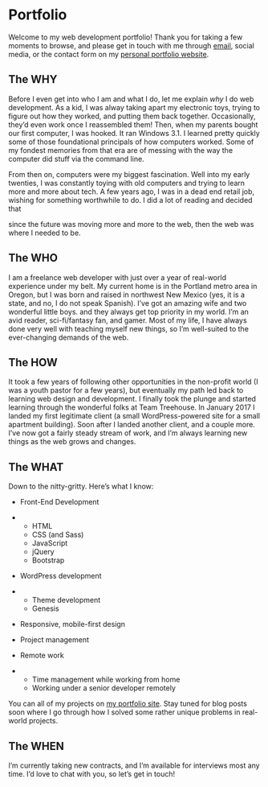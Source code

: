 # Portfolio

Welcome to my web development portfolio! Thank you for taking a few moments to browse, and please get in touch with me through [email](mailto:kreig.e.durham@gmail.com), social media, or the contact form on my [personal portfolio website](https://kreigd.com).

## The WHY

Before I even get into who I am and what I do, let me explain _why_ I do web development. As a kid, I was alway taking apart my electronic toys, trying to figure out how they worked, and putting them back together. Occasionally, they’d even work once I reassembled them! Then, when my parents bought our first computer, I was hooked. It ran Windows 3.1. I learned pretty quickly some of those foundational principals of how computers worked. Some of my fondest memories from that era are of messing with the way the computer did stuff via the command line.

From then on, computers were my biggest fascination. Well into my early twenties, I was constantly toying with old computers and trying to learn more and more about tech. A few years ago, I was in a dead end retail job, wishing for something worthwhile to do. I did a lot of reading and decided that 

since the future was moving more and more to the web, then the web was where I needed to be.

## The WHO

I am a freelance web developer with just over a year of real-world experience under my belt. My current home is in the Portland metro area in Oregon, but I was born and raised in northwest New Mexico (yes, it is a state, and no, I do not speak Spanish). I’ve got an amazing wife and two wonderful little boys. and they always get top priority in my world. I’m an avid reader, sci-fi/fantasy fan, and gamer. Most of my life, I have always done very well with teaching myself new things, so I’m well-suited to the ever-changing demands of the web.

## The HOW

It took a few years of following other opportunities in the non-profit world (I was a youth pastor for a few years), but eventually my path led back to learning web design and development. I finally took the plunge and started learning through the wonderful folks at Team Treehouse. In January 2017 I landed my first legitimate client (a small WordPress-powered site for a small apartment building). Soon after I landed another client, and a couple more. I’ve now got a fairly steady stream of work, and I’m always learning new things as the web grows and changes.

## The WHAT

Down to the nitty-gritty. Here’s what I know:

- Front-End Development
- 
    - HTML
    - CSS (and Sass)
    - JavaScript
    - jQuery
    - Bootstrap

- WordPress development
- 
    - Theme development
    - Genesis

- Responsive, mobile-first design
- Project management
- Remote work
- 
    - Time management while working from home
    - Working under a senior developer remotely

You can all of my projects on [my portfolio site](https://kreigd.com). Stay tuned for blog posts soon where I go through how I solved some rather unique problems in real-world projects.

## The WHEN

I’m currently taking new contracts, and I’m available for interviews most any time. I’d love to chat with you, so let’s get in touch! 
